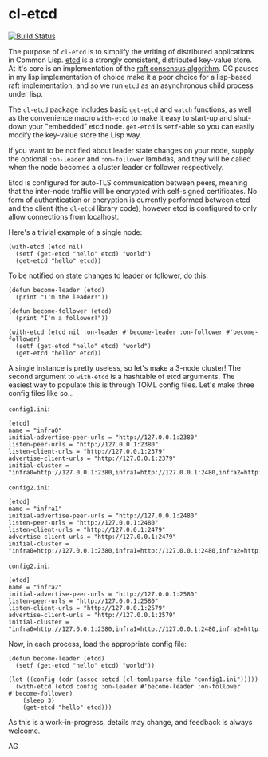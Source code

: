 # cl-etcd

[![Build Status](https://github.com/atgreen/cl-etcd/actions/workflows/test.yaml/badge.svg)](https://github.com/atgreen/cl-etcd/actions)

The purpose of `cl-etcd` is to simplify the writing of distributed
applications in Common Lisp.  [etcd](https://etcd.io/) is a strongly
consistent, distributed key-value store.  At it's core is an
implementation of the [raft consensus
algorithm](https://en.wikipedia.org/wiki/Raft_(algorithm)).  GC pauses
in my lisp implementation of choice make it a poor choice for a
lisp-based raft implementation, and so we run `etcd` as an
asynchronous child process under lisp.

The `cl-etcd` package includes basic `get-etcd` and `watch` functions,
as well as the convenience macro `with-etcd` to make it easy to
start-up and shut-down your "embedded" etcd node.  `get-etcd` is
`setf`-able so you can easily modify the key-value store the Lisp way.

If you want to be notified about leader state changes on your node,
supply the optional `:on-leader` and `:on-follower` lambdas, and they
will be called when the node becomes a cluster leader or follower
respectively.

Etcd is configured for auto-TLS communication between peers, meaning
that the inter-node traffic will be encrypted with self-signed
certificates.  No form of authentication or encryption is currently
performed between etcd and the client (the `cl-etcd` library code),
however etcd is configured to only allow connections from localhost.

Here's a trivial example of a single node:

    (with-etcd (etcd nil)
      (setf (get-etcd "hello" etcd) "world")
      (get-etcd "hello" etcd))

To be notified on state changes to leader or follower, do this:

    (defun become-leader (etcd)
      (print "I'm the leader!"))

    (defun become-follower (etcd)
      (print "I'm a follower!"))

    (with-etcd (etcd nil :on-leader #'become-leader :on-follower #'become-follower)
      (setf (get-etcd "hello" etcd) "world")
      (get-etcd "hello" etcd))

A single instance is pretty useless, so let's make a 3-node cluster!
The second argument to `with-etcd` is a hashtable of etcd arguments.
The easiest way to populate this is through TOML config files.  Let's
make three config files like so...

`config1.ini`:

    [etcd]
    name = "infra0"
    initial-advertise-peer-urls = "http://127.0.0.1:2380"
    listen-peer-urls = "http://127.0.0.1:2380"
    listen-client-urls = "http://127.0.0.1:2379"
    advertise-client-urls = "http://127.0.0.1:2379"
    initial-cluster = "infra0=http://127.0.0.1:2380,infra1=http://127.0.0.1:2480,infra2=http://127.0.0.1:2580"

`config2.ini`:

    [etcd]
    name = "infra1"
    initial-advertise-peer-urls = "http://127.0.0.1:2480"
    listen-peer-urls = "http://127.0.0.1:2480"
    listen-client-urls = "http://127.0.0.1:2479"
    advertise-client-urls = "http://127.0.0.1:2479"
    initial-cluster = "infra0=http://127.0.0.1:2380,infra1=http://127.0.0.1:2480,infra2=http://127.0.0.1:2580"

`config2.ini`:

    [etcd]
    name = "infra2"
    initial-advertise-peer-urls = "http://127.0.0.1:2580"
    listen-peer-urls = "http://127.0.0.1:2580"
    listen-client-urls = "http://127.0.0.1:2579"
    advertise-client-urls = "http://127.0.0.1:2579"
    initial-cluster = "infra0=http://127.0.0.1:2380,infra1=http://127.0.0.1:2480,infra2=http://127.0.0.1:2580"

Now, in each process, load the appropriate config file:

    (defun become-leader (etcd)
      (setf (get-etcd "hello" etcd) "world"))

    (let ((config (cdr (assoc :etcd (cl-toml:parse-file "config1.ini")))))
      (with-etcd (etcd config :on-leader #'become-leader :on-follower #'become-follower)
        (sleep 3)
        (get-etcd "hello" etcd)))

As this is a work-in-progress, details may change, and feedback is always welcome.

AG
